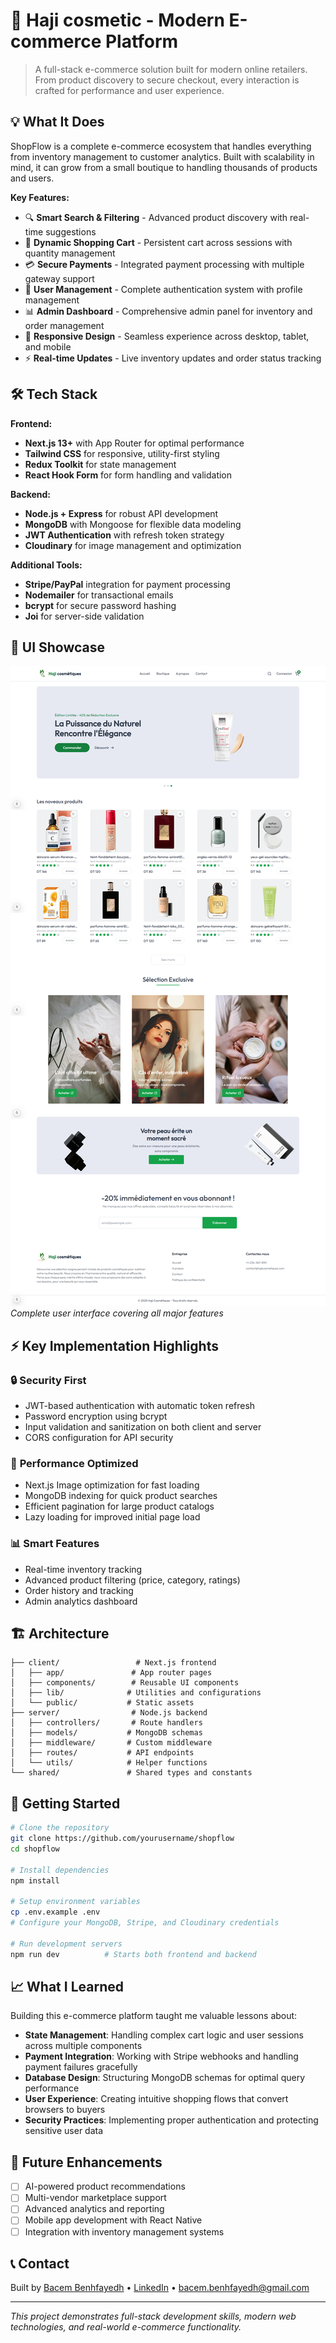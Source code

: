 # 🛒 Haji cosmetic - Modern E-commerce Platform

> A full-stack e-commerce solution built for modern online retailers. From product discovery to secure checkout, every interaction is crafted for performance and user experience.

## 💡 What It Does

ShopFlow is a complete e-commerce ecosystem that handles everything from inventory management to customer analytics. Built with scalability in mind, it can grow from a small boutique to handling thousands of products and users.

**Key Features:**
- 🔍 **Smart Search & Filtering** - Advanced product discovery with real-time suggestions
- 🛒 **Dynamic Shopping Cart** - Persistent cart across sessions with quantity management
- 💳 **Secure Payments** - Integrated payment processing with multiple gateway support
- 👤 **User Management** - Complete authentication system with profile management
- 📊 **Admin Dashboard** - Comprehensive admin panel for inventory and order management
- 📱 **Responsive Design** - Seamless experience across desktop, tablet, and mobile
- ⚡ **Real-time Updates** - Live inventory updates and order status tracking

## 🛠️ Tech Stack

**Frontend:**
- **Next.js 13+** with App Router for optimal performance
- **Tailwind CSS** for responsive, utility-first styling
- **Redux Toolkit** for state management
- **React Hook Form** for form handling and validation

**Backend:**
- **Node.js + Express** for robust API development
- **MongoDB** with Mongoose for flexible data modeling
- **JWT Authentication** with refresh token strategy
- **Cloudinary** for image management and optimization

**Additional Tools:**
- **Stripe/PayPal** integration for payment processing
- **Nodemailer** for transactional emails
- **bcrypt** for secure password hashing
- **Joi** for server-side validation

## 📱 UI Showcase

![Application Screenshot](client/assets/haji.png)
*Complete user interface covering all major features*

## ⚡ Key Implementation Highlights

### 🔒 **Security First**
- JWT-based authentication with automatic token refresh
- Password encryption using bcrypt
- Input validation and sanitization on both client and server
- CORS configuration for API security

### 🚀 **Performance Optimized**
- Next.js Image optimization for fast loading
- MongoDB indexing for quick product searches  
- Efficient pagination for large product catalogs
- Lazy loading for improved initial page load

### 📊 **Smart Features**
- Real-time inventory tracking
- Advanced product filtering (price, category, ratings)
- Order history and tracking
- Admin analytics dashboard

## 🏗️ Architecture

```
├── client/                 # Next.js frontend
│   ├── app/               # App router pages
│   ├── components/        # Reusable UI components
│   ├── lib/              # Utilities and configurations
│   └── public/           # Static assets
├── server/                # Node.js backend
│   ├── controllers/       # Route handlers
│   ├── models/           # MongoDB schemas
│   ├── middleware/       # Custom middleware
│   ├── routes/           # API endpoints
│   └── utils/            # Helper functions
└── shared/               # Shared types and constants
```

## 🚀 Getting Started

```bash
# Clone the repository
git clone https://github.com/yourusername/shopflow
cd shopflow

# Install dependencies
npm install

# Setup environment variables
cp .env.example .env
# Configure your MongoDB, Stripe, and Cloudinary credentials

# Run development servers
npm run dev          # Starts both frontend and backend
```

## 📈 What I Learned

Building this e-commerce platform taught me valuable lessons about:

- **State Management**: Handling complex cart logic and user sessions across multiple components
- **Payment Integration**: Working with Stripe webhooks and handling payment failures gracefully  
- **Database Design**: Structuring MongoDB schemas for optimal query performance
- **User Experience**: Creating intuitive shopping flows that convert browsers to buyers
- **Security Practices**: Implementing proper authentication and protecting sensitive user data

## 🔮 Future Enhancements

- [ ] AI-powered product recommendations
- [ ] Multi-vendor marketplace support
- [ ] Advanced analytics and reporting
- [ ] Mobile app development with React Native
- [ ] Integration with inventory management systems

## 📞 Contact

Built by [Bacem Benhfayedh](https://github.com/bacembenhfayehd) • [LinkedIn](https://linkedin.com/in/bacembenhfayedh) • bacem.benhfayedh@gmail.com

---

*This project demonstrates full-stack development skills, modern web technologies, and real-world e-commerce functionality.*
